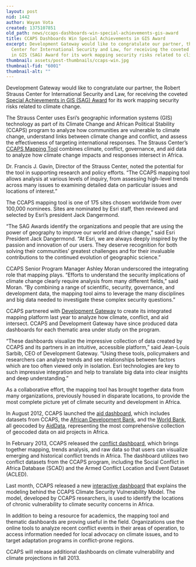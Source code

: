 ```yaml
---
layout: post
nid: 1442
author: Wayan Vota
created: 1375107851
old_path: news/ccaps-dashboards-win-special-achievements-gis-award
title: CCAPS Dashboards Win Special Achievements in GIS Award
excerpt: Development Gateway would like to congratulate our partner, the Robert Strauss
  Center for International Security and Law, for receiving the coveted Special Achievements
  in GIS (SAG) Award for its work mapping security risks related to climate change.
thumbnail: assets/post-thumbnails/ccaps-win.jpg
thumbnail-fid: "6001"
thumbnail-alt: ""
---
```


Development Gateway would like to congratulate our partner, the Robert Strauss Center for International Security and Law, for receiving the coveted [Special Achievements in GIS (SAG) Award](http://www.esri.com/sag) for its work mapping security risks related to climate change.

The Strauss Center uses Esri’s geographic information systems (GIS) technology as part of its Climate Change and African Political Stability (CCAPS) program to analyze how communities are vulnerable to climate change, understand links between climate change and conflict, and assess the effectiveness of targeting international responses. The Strauss Center’s [CCAPS Mapping Tool](http://www.strausscenter.org/ccaps/mapping-tool.html) combines climate, conflict, governance, and aid data to analyze how climate change impacts and responses intersect in Africa.

Dr. Francis J. Gavin, Director of the Strauss Center, noted the potential for the tool in supporting research and policy efforts. “The CCAPS mapping tool allows analysis at various levels of inquiry, from assessing high-level trends across many issues to examining detailed data on particular issues and locations of interest.”

The CCAPS mapping tool is one of 175 sites chosen worldwide from over 100,000 nominees. Sites are nominated by Esri staff, then reviewed and selected by Esri’s president Jack Dangermond.

“The SAG Awards identify the organizations and people that are using the power of geography to improve our world and drive change,” said Esri President Jack Dangermond. “At Esri, we are always deeply inspired by the passion and innovation of our users. They deserve recognition for both solving their communities’ greatest challenges and for their invaluable contributions to the continued evolution of geographic science.”

CCAPS Senior Program Manager Ashley Moran underscored the integrating role that mapping plays. “Efforts to understand the security implications of climate change clearly require analysis from many different fields,” said Moran. “By combining a range of scientific, security, governance, and development data, the mapping tool aims to leverage the many disciplines and big data needed to investigate these complex security questions.”

CCAPS partnered with [Development Gateway](/) to create its integrated mapping platform last year to analyze how climate, conflict, and aid intersect. CCAPS and Development Gateway have since produced data dashboards for each thematic area under study on the program.

“These dashboards visualize the impressive collection of data created by CCAPS and its partners in an intuitive, accessible platform,” said Jean-Louis Sarbib, CEO of Development Gateway. “Using these tools, policymakers and researchers can analyze trends and see relationships between factors which are too often viewed only in isolation. Esri technologies are key to such impressive integration and help to translate big data into clear insights and deep understanding.”

As a collaborative effort, the mapping tool has brought together data from many organizations, previously housed in disparate locations, to provide the most complete picture yet of climate security and development in Africa.

In August 2012, CCAPS launched the [aid dashboard](http://ccaps.aiddata.org/aid), which includes datasets from CCAPS, the [African Development Bank](http://www.afdb.org), and the [World Bank](http://maps.worldbank.org), all geocoded by [AidData](http://www.aiddata.org/content/index/AidData-Raw/geocoded-data), representing the most comprehensive collection of geocoded data on aid projects in Africa.

In February 2013, CCAPS released the [conflict dashboard](http://ccaps.aiddata.org/conflict), which brings together mapping, trends analysis, and raw data so that users can visualize emerging and historical conflict trends in Africa. The dashboard utilizes two conflict datasets from the CCAPS program, including the Social Conflict in Africa Database (SCAD) and the Armed Conflict Location and Event Dataset (ACLED).

Last month, CCAPS released a new [interactive dashboard](http://ccaps.aiddata.org/buildingthemodel) that explains the modeling behind the CCAPS Climate Security Vulnerability Model. The model, developed by CCAPS researchers, is used to identify the locations of chronic vulnerability to climate security concerns in Africa.

In addition to being a resource for academics, the mapping tool and thematic dashboards are proving useful in the field. Organizations use the online tools to analyze recent conflict events in their areas of operation, to access information needed for local advocacy on climate issues, and to target adaptation programs in conflict-prone regions.

CCAPS will release additional dashboards on climate vulnerability and climate projections in fall 2013.
